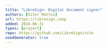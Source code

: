 ```yaml
---
title: "LibreSign: Digital document signer"
authors: [Vitor Mattos]
url: https://libresign.coop
added: 2024-08-31
types: [project]
repo: https://github.com/LibreSign/site
usedGenerator: true
---
```

